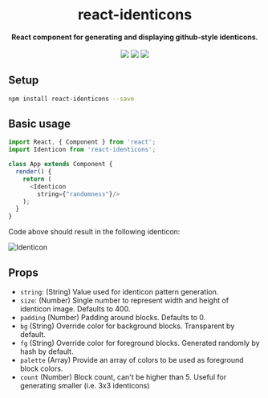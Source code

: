 <h1 align="center">react-identicons</h1>
<div align="center">
  <strong>React component for generating and displaying github-style identicons.</strong>
</div>
</br>
<div align="center">  
  <img src="https://img.shields.io/bundlephobia/min/react-identicons.svg"/>
  <img src="https://img.shields.io/npm/v/react-identicons.svg"/>
  <img src="https://img.shields.io/npm/l/react-identicons.svg"/>
</div>


## Setup

```bash
npm install react-identicons --save
```
## Basic usage

```javascript
import React, { Component } from 'react';
import Identicon from 'react-identicons';

class App extends Component {
  render() {
    return (
      <Identicon
        string={"randomness"}/>
    );
  }
}
```
Code above should result in the following identicon:  

![Identicon](https://github.com/tuhnik/react-identicons/blob/master/img/identicon.png?raw=true)

## Props

* `string`: (String) Value used for identicon pattern generation.
* `size`: (Number) Single number to represent width and height of identicon image. Defaults to 400.
* `padding` (Number) Padding around blocks. Defaults to 0.
* `bg` (String) Override color for background blocks. Transparent by default.
* `fg` (String) Override color for foreground blocks. Generated randomly by hash by default.
* `palette` (Array) Provide an array of colors to be used as foreground block colors.
* `count` (Number) Block count, can't be higher than 5. Useful for generating smaller (i.e. 3x3 identicons)